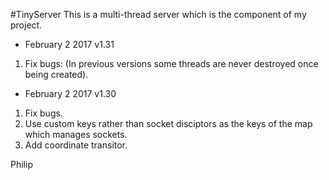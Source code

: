 #TinyServer
This is a multi-thread server which is the component of my project.   

+ February 2 2017 v1.31   
 1. Fix bugs: (In previous versions some threads are never destroyed once being created).
+ February 2 2017 v1.30     
 1.  Fix bugs.    
 2.  Use custom keys rather than socket disciptors as the keys of the map which manages sockets. 
 3.  Add coordinate transitor.    

Philip 
